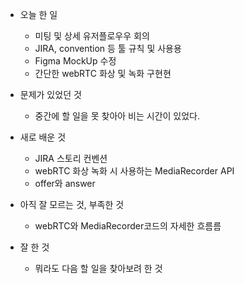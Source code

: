 - 오늘 한 일
    - 미팅 및 상세 유저플로우우 회의
    - JIRA, convention 등 툴 규칙 및 사용용
    - Figma MockUp 수정
    - 간단한 webRTC 화상 및 녹화 구현현

- 문제가 있었던 것
    - 중간에 할 일을 못 찾아아 비는 시간이 있었다.

- 새로 배운 것
    - JIRA 스토리 컨벤션
    - webRTC 화상 녹화 시 사용하는 MediaRecorder API
    - offer와 answer

- 아직 잘 모르는 것, 부족한 것
    - webRTC와 MediaRecorder코드의 자세한 흐름름

- 잘 한 것
    - 뭐라도 다음 할 일을 찾아보려 한 것